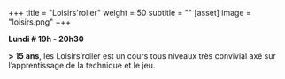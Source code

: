 +++
title = "Loisirs'roller"
weight = 50
subtitle = ""
[asset]
  image = "loisirs.png"
+++

__Lundi # 19h - 20h30__

 __\> 15 ans__, les Loisirs’roller est un cours tous niveaux très convivial axé sur l’apprentissage de la technique et le jeu.



